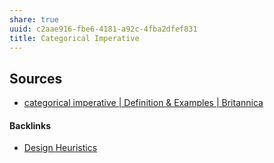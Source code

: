 ```yaml
---
share: true
uuid: c2aae916-fbe6-4181-a92c-4fba2dfef831
title: Categorical Imperative
---
```

## Sources

* [categorical imperative | Definition & Examples | Britannica](https://www.britannica.com/topic/categorical-imperative)


#### Backlinks

* [Design Heuristics](/5e01e1ef-4aa4-491d-8ac3-8f0343201a97)